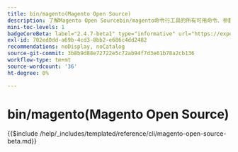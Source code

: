 ```yaml
---
title: bin/magento(Magento Open Source)
description: 了解Magento Open Sourcebin/magento命令行工具的所有可用命令、参数和选项。
mini-toc-levels: 1
badgeCoreBeta: label="2.4.7-beta1" type="informative" url="https://experienceleague.adobe.com/docs/commerce-operations/release/notes/magento-open-source/2-4-7.html"
exl-id: 702ed0dd-a69b-4cd3-8bb2-e686c4dd2482
recommendations: noDisplay, noCatalog
source-git-commit: 3b8b9d88e72722e5c72ab94f7d3e61b78a2cb136
workflow-type: tm+mt
source-wordcount: '36'
ht-degree: 0%

---
```


# bin/magento(Magento Open Source)

{{$include /help/_includes/templated/reference/cli/magento-open-source-beta.md}}
